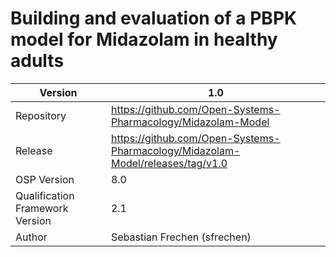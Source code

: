 # Building and evaluation of a PBPK model for Midazolam in healthy adults





| Version                         | 1.0                                                          |
| ------------------------------- | ------------------------------------------------------------ |
| Repository                      | https://github.com/Open-Systems-Pharmacology/Midazolam-Model |
| Release                         | https://github.com/Open-Systems-Pharmacology/Midazolam-Model/releases/tag/v1.0 |
| OSP Version                     | 8.0                                                          |
| Qualification Framework Version | 2.1                                                          |
| Author                          | Sebastian Frechen (sfrechen)                                 |

